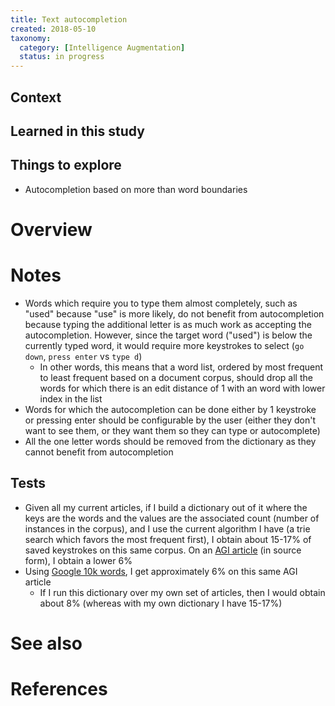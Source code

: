```yaml
---
title: Text autocompletion
created: 2018-05-10
taxonomy:
  category: [Intelligence Augmentation]
  status: in progress
---
```


## Context

## Learned in this study

## Things to explore
* Autocompletion based on more than word boundaries

# Overview

# Notes
* Words which require you to type them almost completely, such as "used" because "use" is more likely, do not benefit from autocompletion because typing the additional letter is as much work as accepting the autocompletion. However, since the target word ("used") is below the currently typed word, it would require more keystrokes to select (`go down`, `press enter` vs `type d`)
	* In other words, this means that a word list, ordered by most frequent to least frequent based on a document corpus, should drop all the words for which there is an edit distance of 1 with an word with lower index in the list
* Words for which the autocompletion can be done either by 1 keystroke or pressing enter should be configurable by the user (either they don't want to see them, or they want them so they can type or autocomplete)
* All the one letter words should be removed from the dictionary as they cannot benefit from autocompletion

## Tests
* Given all my current articles, if I build a dictionary out of it where the keys are the words and the values are the associated count (number of instances in the corpus), and I use the current algorithm I have (a trie search which favors the most frequent first), I obtain about 15-17% of saved keystrokes on this same corpus. On an [AGI article](https://en.wikipedia.org/wiki/Artificial_general_intelligence) (in source form), I obtain a lower 6%
* Using [Google 10k words](https://github.com/first20hours/google-10000-english/blob/master/google-10000-english.txt), I get approximately 6% on this same AGI article
	* If I run this dictionary over my own set of articles, then I would obtain about 8% (whereas with my own dictionary I have 15-17%)

# See also

# References
